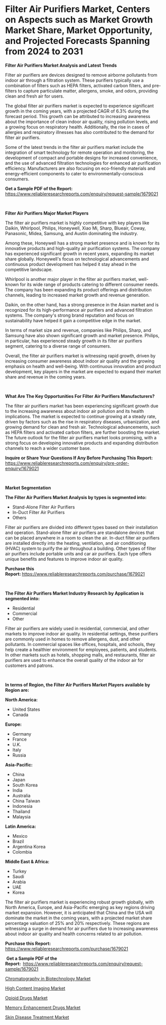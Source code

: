 <p><h1>Filter Air Purifiers Market, Centers on Aspects such as Market Growth Market Share, Market Opportunity, and Projected Forecasts Spanning from 2024 to 2031</h1></p><p><strong>Filter Air Purifiers Market Analysis and Latest Trends</strong></p>
<p><p>Filter air purifiers are devices designed to remove airborne pollutants from indoor air through a filtration system. These purifiers typically use a combination of filters such as HEPA filters, activated carbon filters, and pre-filters to capture particulate matter, allergens, smoke, and odors, providing clean and fresh air for users.</p><p>The global filter air purifiers market is expected to experience significant growth in the coming years, with a projected CAGR of 6.3% during the forecast period. This growth can be attributed to increasing awareness about the importance of clean indoor air quality, rising pollution levels, and a growing focus on respiratory health. Additionally, the rise in cases of allergies and respiratory illnesses has also contributed to the demand for filter air purifiers.</p><p>Some of the latest trends in the filter air purifiers market include the integration of smart technology for remote operation and monitoring, the development of compact and portable designs for increased convenience, and the use of advanced filtration technologies for enhanced air purification efficiency. Manufacturers are also focusing on eco-friendly materials and energy-efficient components to cater to environmentally-conscious consumers.</p></p>
<p><strong>Get a Sample PDF of the Report:&nbsp;</strong> <a href="https://www.reliableresearchreports.com/enquiry/request-sample/1679021">https://www.reliableresearchreports.com/enquiry/request-sample/1679021</a></p>
<p>&nbsp;</p>
<p><strong>Filter Air Purifiers Major Market Players</strong></p>
<p><p>The filter air purifiers market is highly competitive with key players like Daikin, Whirlpool, Philips, Honeywell, Xiao Mi, Sharp, Blueair, Coway, Panasonic, Midea, Samsung, and Austin dominating the industry.</p><p>Among these, Honeywell has a strong market presence and is known for its innovative products and high-quality air purification systems. The company has experienced significant growth in recent years, expanding its market share globally. Honeywell's focus on technological advancements and continuous product development has helped it stay ahead in the competitive landscape.</p><p>Whirlpool is another major player in the filter air purifiers market, well-known for its wide range of products catering to different consumer needs. The company has been expanding its product offerings and distribution channels, leading to increased market growth and revenue generation.</p><p>Daikin, on the other hand, has a strong presence in the Asian market and is recognized for its high-performance air purifiers and advanced filtration systems. The company's strong brand reputation and focus on sustainability have helped it gain a competitive edge in the market.</p><p>In terms of market size and revenue, companies like Philips, Sharp, and Samsung have also shown significant growth and market presence. Philips, in particular, has experienced steady growth in its filter air purifiers segment, catering to a diverse range of consumers.</p><p>Overall, the filter air purifiers market is witnessing rapid growth, driven by increasing consumer awareness about indoor air quality and the growing emphasis on health and well-being. With continuous innovation and product development, key players in the market are expected to expand their market share and revenue in the coming years.</p></p>
<p>&nbsp;</p>
<p><strong>What Are The Key Opportunities For Filter Air Purifiers Manufacturers?</strong></p>
<p><p>The filter air purifiers market has been experiencing significant growth due to the increasing awareness about indoor air pollution and its health implications. The market is expected to continue growing at a steady rate, driven by factors such as the rise in respiratory diseases, urbanization, and growing demand for clean and fresh air. Technological advancements, such as HEPA filters and activated carbon filters, are further boosting the market. The future outlook for the filter air purifiers market looks promising, with a strong focus on developing innovative products and expanding distribution channels to reach a wider customer base.</p></p>
<p><strong>Inquire or Share Your Questions If Any Before Purchasing This Report:</strong> <a href="https://www.reliableresearchreports.com/enquiry/pre-order-enquiry/1679021">https://www.reliableresearchreports.com/enquiry/pre-order-enquiry/1679021</a></p>
<p>&nbsp;</p>
<p><strong>Market Segmentation</strong></p>
<p><strong>The Filter Air Purifiers Market Analysis by types is segmented into:</strong></p>
<p><ul><li>Stand-Alone Filter Air Purifiers</li><li>In-Duct Filter Air Purifiers</li><li>Others</li></ul></p>
<p><p>Filter air purifiers are divided into different types based on their installation and operation. Stand-alone filter air purifiers are standalone devices that can be placed anywhere in a room to clean the air. In-duct filter air purifiers are installed directly into the heating, ventilation, and air conditioning (HVAC) system to purify the air throughout a building. Other types of filter air purifiers include portable units and car air purifiers. Each type offers unique benefits and features to improve indoor air quality.</p></p>
<p><strong>Purchase this Report:&nbsp;</strong><a href="https://www.reliableresearchreports.com/purchase/1679021">https://www.reliableresearchreports.com/purchase/1679021</a></p>
<p>&nbsp;</p>
<p><strong>The Filter Air Purifiers Market Industry Research by Application is segmented into:</strong></p>
<p><ul><li>Residential</li><li>Commercial</li><li>Other</li></ul></p>
<p><p>Filter air purifiers are widely used in residential, commercial, and other markets to improve indoor air quality. In residential settings, these purifiers are commonly used in homes to remove allergens, dust, and other pollutants. In commercial spaces like offices, hospitals, and schools, they help create a healthier environment for employees, patients, and students. In other markets such as hotels, shopping malls, and restaurants, filter air purifiers are used to enhance the overall quality of the indoor air for customers and patrons.</p></p>
<p>&nbsp;</p>
<p><strong>In terms of Region, the Filter Air Purifiers Market Players available by Region are:</strong></p>
<p>
    <p> <strong> North America: </strong>
        <ul>
            <li>United States</li>
            <li>Canada</li>
        </ul>
        </p> 
    <p> <strong> Europe: </strong>
        <ul>
            <li>Germany</li>
            <li>France</li>
            <li>U.K.</li>
            <li>Italy</li>
            <li>Russia</li>
        </ul>
        </p> 
    <p> <strong> Asia-Pacific: </strong>
        <ul>
            <li>China</li>
            <li>Japan</li>
            <li>South Korea</li>
            <li>India</li>
            <li>Australia</li>
            <li>China Taiwan</li>
            <li>Indonesia</li>
            <li>Thailand</li>
            <li>Malaysia</li>
        </ul>
        </p> 
    <p> <strong> Latin America: </strong>
        <ul>
            <li>Mexico</li>
            <li>Brazil</li>
            <li>Argentina Korea</li>
            <li>Colombia</li>
        </ul>
        </p> 
    <p> <strong> Middle East & Africa: </strong>
        <ul>
            <li>Turkey</li>
            <li>Saudi</li>
            <li>Arabia</li>
            <li>UAE</li>
            <li>Korea</li>
        </ul>
    </p>
    </p>
<p><p>The filter air purifiers market is experiencing robust growth globally, with North America, Europe, and Asia-Pacific emerging as key regions driving market expansion. However, it is anticipated that China and the USA will dominate the market in the coming years, with a projected market share percentage valuation of 25% and 20% respectively. These regions are witnessing a surge in demand for air purifiers due to increasing awareness about indoor air quality and health concerns related to air pollution.</p></p>
<p><strong>Purchase this Report: </strong><a href="https://www.reliableresearchreports.com/purchase/1679021">https://www.reliableresearchreports.com/purchase/1679021</a></p>
<p>&nbsp;<strong>Get a Sample PDF of the Report:&nbsp;&nbsp;</strong><a href="https://www.reliableresearchreports.com/enquiry/request-sample/1679021">https://www.reliableresearchreports.com/enquiry/request-sample/1679021</a></p>
<p><strong></strong></p>
<p><p><a href="https://medium.com/@larrytran2023/chromatography-in-biotechnology-market-report-reveals-the-latest-trends-and-growth-opportunities-of-105e49fccab0">Chromatography in Biotechnology Market</a></p><p><a href="https://medium.com/@larrytran2023/analyzing-high-content-imaging-market-global-industry-perspective-and-forecast-2024-to-2031-033bb9291e1b">High Content Imaging Market</a></p><p><a href="https://medium.com/@larrytran2023/opioid-drugs-market-size-market-outlook-and-market-forecast-2024-to-2031-41181eaae7c6">Opioid Drugs Market</a></p><p><a href="https://medium.com/@larrytran2023/memory-enhancement-drugs-market-size-and-market-trends-complete-industry-overview-2024-to-2031-59da170e8a45">Memory Enhancement Drugs Market</a></p><p><a href="https://medium.com/@larrytran2023/skin-disease-treatment-market-comprehensive-assessment-by-type-application-and-geography-8961b7baa45e">Skin Disease Treatment Market</a></p></p>